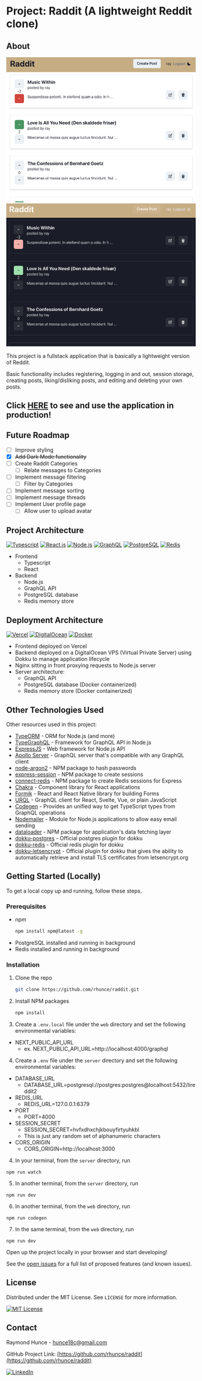 # Project: Raddit (A lightweight Reddit clone)

## About

![Raddit Project Screen Shot](images/lightmode.png)
![Raddit Project Screen Shot](images/darkmode.png)

This project is a fullstack application that is basically a lightweight version of Reddit.

Basic functionality includes registering, logging in and out, session storage, creating posts, liking/disliking posts, and editing and deleting your own posts.

## **Click [HERE](https://rhunce.com/) to see and use the application in production!**

## Future Roadmap

- [ ] Improve styling
- [x] ~~Add Dark Mode functionality~~
- [ ] Create Raddit Categories
  - [ ] Relate messages to Categories
- [ ] Implement message filtering
  - [ ] Filter by Categories
- [ ] Implement message sorting
- [ ] Implement message threads
- [ ] Implement User profile page
  - [ ] Allow user to upload avatar

## Project Architecture

[![Typescript]][Typescript-url]
[![React.js]][React-url]
[![Node.js]][Node-url]
[![GraphQL]][GraphQL-url]
[![PostgreSQL]][PostgreSQL-url]
[![Redis]][Redis-url]

- Frontend
  - Typescript
  - React
- Backend
  - Node.js
  - GraphQL API
  - PostgreSQL database
  - Redis memory store

## Deployment Architecture

[![Vercel]][Vercel-url]
[![DigitalOcean]][DIgitalOcean-url]
[![Docker]][Docker-url]

- Frontend deployed on Vercel
- Backend deployed on a DigitalOcean VPS (Virtual Private Server) using Dokku to manage application lifecycle
- Nginx sitting in front proxying requests to Node.js server
- Server architecture:
  - GraphQL API
  - PostgreSQL database (Docker containerized)
  - Redis memory store (Docker containerized)

## Other Technologies Used

Other resources used in this project:

- [TypeORM](https://typeorm.io/) - ORM for Node.js (and more)
- [TypeGraphQL](https://typegraphql.com/) - Framework for GraphQL API in Node.js
- [ExpressJS](https://expressjs.com/) - Web framework for Node.js API
- [Apollo Server](https://www.apollographql.com/) - GraphQL server that's compatible with any GraphQL client
- [node-argon2](https://www.npmjs.com/package/argon2) - NPM package to hash passwords
- [express-session](https://www.npmjs.com/package/express-session) - NPM package to create sessions
- [connect-redis](https://www.npmjs.com/package/connect-redis) - NPM package to create Redis sessions for Express
- [Chakra](https://chakra-ui.com/) - Component library for React applications
- [Formik](https://formik.org/) - React and React Native library for building Forms
- [URQL](https://formidable.com/open-source/urql/) - GraphQL client for React, Svelte, Vue, or plain JavaScript
- [Codegen](https://the-guild.dev/graphql/codegen/docs/guides/react-vue) - Provides an unified way to get TypeScript types from GraphQL operations
- [Nodemailer](https://nodemailer.com/about/) - Module for Node.js applications to allow easy email sending
- [dataloader](https://www.npmjs.com/package/dataloader) - NPM package for application's data fetching layer
- [dokku-postgres](https://github.com/dokku/dokku-postgres) - Official postgres plugin for dokku
- [dokku-redis](https://github.com/dokku/dokku-redis) - Official redis plugin for dokku
- [dokku-letsencrypt](https://github.com/dokku/dokku-letsencrypt) - Official plugin for dokku that gives the ability to automatically retrieve and install TLS certificates from letsencrypt.org

## Getting Started (Locally)

To get a local copy up and running, follow these steps.

### Prerequisites

- npm
  ```sh
  npm install npm@latest -g
  ```
- PostgreSQL installed and running in background
- Redis installed and running in background

### Installation

1. Clone the repo
   ```sh
   git clone https://github.com/rhunce/raddit.git
   ```
2. Install NPM packages
   ```sh
   npm install
   ```
3. Create a `.env.local` file under the `web` directory and set the following environmental variables:

- NEXT_PUBLIC_API_URL
  - ex. NEXT_PUBLIC_API_URL=http://localhost:4000/graphql

4. Create a `.env` file under the `server` directory and set the following environmental variables:

- DATABASE_URL
  - DATABASE_URL=postgresql://postgres:postgres@localhost:5432/lireddit2
- REDIS_URL
  - REDIS_URL=127.0.0.1:6379
- PORT
  - PORT=4000
- SESSION_SECRET
  - SESSION_SECRET=hvfxdhxchjkbouyfirtyuhkbl
  - This is just any random set of alphanumeric characters
- CORS_ORIGIN
  - CORS_ORIGIN=http://localhost:3000

4. In your terminal, from the `server` directory, run

```
npm run watch
```

5. In another terminal, from the `server` directory, run

```
npm run dev
```

6. In another terminal, from the `web` directory, run

```
npm run codegen
```

7. In the same terminal, from the `web` directory, run

```
npm run dev
```

Open up the project locally in your browser and start developing!

<!-- ROADMAP -->

See the [open issues](https://github.com/othneildrew/Best-README-Template/issues) for a full list of proposed features (and known issues).

## License

Distributed under the MIT License. See `LICENSE` for more information.

[![MIT License][license-shield]][license-url]

## Contact

Raymond Hunce - hunce18c@gmail.com

GitHub Project Link: [https://github.com/rhunce/raddit](https://github.com/rhunce/raddit)

[![LinkedIn][linkedin-shield]][linkedin-url]

<!-- MARKDOWN LINKS & IMAGES -->

<!-- License -->

[license-shield]: https://img.shields.io/github/license/othneildrew/Best-README-Template.svg?style=for-the-badge
[license-url]: https://opensource.org/license/mit/

<!-- LinkedIn -->

[linkedin-shield]: https://img.shields.io/badge/-LinkedIn-black.svg?style=for-the-badge&logo=linkedin&colorB=555
[linkedin-url]: https://www.linkedin.com/in/raymondhunce/

<!-- Next -->

[Next.js]: https://img.shields.io/badge/next.js-000000?style=for-the-badge&logo=nextdotjs&logoColor=white
[Next-url]: https://nextjs.org/

<!-- React -->

[React.js]: https://img.shields.io/badge/React-20232A?style=for-the-badge&logo=react&logoColor=61DAFB
[React-url]: https://reactjs.org/

<!-- Vercel -->

[Vercel]: https://img.shields.io/badge/vercel-000000?style=for-the-badge&logo=vercel&logoColor=white
[Vercel-url]: https://vercel.com

<!-- DigitalOcean -->

[DigitalOcean]: https://img.shields.io/badge/digitalocean-d7d7d7?style=for-the-badge&logo=digitalocean&logoColor=blue
[DIgitalOcean-url]: https://www.digitalocean.com/

<!-- Docker -->

[Docker]: https://img.shields.io/badge/docker-d7d7d7?style=for-the-badge&logo=docker&logoColor=blue
[Docker-url]: https://www.docker.com/

<!-- TypeScript -->

[Typescript]: https://img.shields.io/badge/typescript-blue?style=for-the-badge&logo=typescript&logoColor=white
[Typescript-url]: https://www.typescriptlang.org/

<!-- Node.js -->

[Node.js]: https://img.shields.io/badge/node.js-gray?style=for-the-badge&logo=nodedotjs&logoColor=339933
[Node-url]: https://nodejs.org/

<!-- GraphQL -->

[GraphQL]: https://img.shields.io/badge/graphql-18191A?style=for-the-badge&logo=graphql&logoColor=E10098
[GraphQL-url]: https://graphql.org/

<!-- PostgreSQL -->

[PostgreSQL]: https://img.shields.io/badge/postgresql-d7d7d7?style=for-the-badge&logo=postgresql&logoColor=4169E1
[PostgreSQL-url]: https://www.postgresql.org/

<!-- Redis -->

[Redis]: https://img.shields.io/badge/redis-d7d7d7?style=for-the-badge&logo=redis&logoColor=DC382D
[Redis-url]: https://redis.com/
